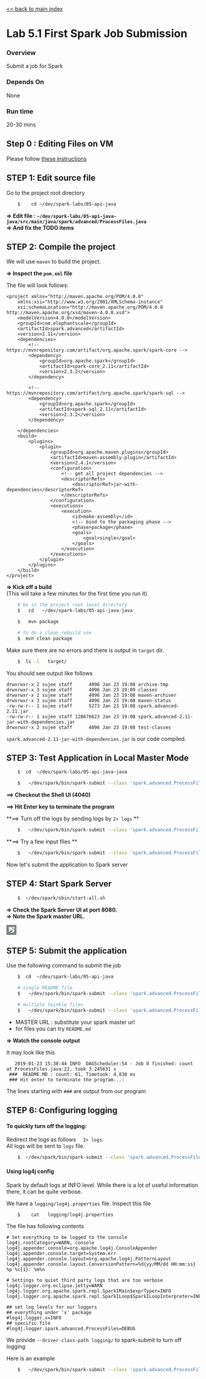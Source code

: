 <link rel='stylesheet' href='../assets/css/main.css'/>

[<< back to main index](../README.md)

Lab 5.1 First Spark Job Submission
==================================

### Overview
Submit a job for Spark

### Depends On
None

### Run time
20-30 mins


## Step 0 : Editing Files on VM
Please follow [these instructions](../edit-files.md)

## STEP 1: Edit source file

Go to the project root directory

```bash
    $    cd ~/dev/spark-labs/05-api-java
```


**=> Edit file : `~/dev/spark-labs/05-api-java-java/src/main/java/spark/advanced/ProcessFiles.java`**  
**=> And fix the TODO items**


## STEP 2: Compile the project

We will use `maven` to build the project.  

**=> Inspect the `pom.xml` file**

The file will look follows:

``````
<project xmlns="http://maven.apache.org/POM/4.0.0"
	xmlns:xsi="http://www.w3.org/2001/XMLSchema-instance"
	xsi:schemaLocation="http://maven.apache.org/POM/4.0.0 http://maven.apache.org/xsd/maven-4.0.0.xsd">
	<modelVersion>4.0.0</modelVersion>
	<groupId>com.elephantscale</groupId>
	<artifactId>spark.advanced</artifactId>
	<version>2.11</version>
	<dependencies>
		<!-- https://mvnrepository.com/artifact/org.apache.spark/spark-core -->
		<dependency>
			<groupId>org.apache.spark</groupId>
			<artifactId>spark-core_2.11</artifactId>
			<version>2.3.2</version>
		</dependency>

		<!-- https://mvnrepository.com/artifact/org.apache.spark/spark-sql -->
		<dependency>
			<groupId>org.apache.spark</groupId>
			<artifactId>spark-sql_2.11</artifactId>
			<version>2.3.2</version>
		</dependency>

	</dependencies>
	<build>
		<plugins>
			<plugin>
				<groupId>org.apache.maven.plugins</groupId>
				<artifactId>maven-assembly-plugin</artifactId>
				<version>2.4.1</version>
				<configuration>
					<!-- get all project dependencies -->
					<descriptorRefs>
						<descriptorRef>jar-with-dependencies</descriptorRef>
					</descriptorRefs>
				</configuration>
				<executions>
					<execution>
						<id>make-assembly</id>
						<!-- bind to the packaging phase -->
						<phase>package</phase>
						<goals>
							<goal>single</goal>
						</goals>
					</execution>
				</executions>
			</plugin>
		</plugins>
	</build>
</project>
````````

**=> Kick off a build**  
(This will take a few minutes for the first time you run it)

```bash
    # be in the project root level directory
    $   cd   ~/dev/spark-labs/05-api-java-java

    $   mvn package

    # to do a clean rebuild use
    $  mvn clean package
```

Make sure there are no errors and there is output in `target` dir.

```bash
    $  ls -l   target/
```

You should see output like follows

````console
drwxrwxr-x 2 sujee staff      4096 Jan 23 19:08 archive-tmp
drwxrwxr-x 3 sujee staff      4096 Jan 23 19:09 classes
drwxrwxr-x 2 sujee staff      4096 Jan 23 19:08 maven-archiver
drwxrwxr-x 3 sujee staff      4096 Jan 23 19:08 maven-status
-rw-rw-r-- 1 sujee staff      5273 Jan 23 19:08 spark.advanced-2.11.jar
-rw-rw-r-- 1 sujee staff 128676623 Jan 23 19:08 spark.advanced-2.11-jar-with-dependencies.jar
drwxrwxr-x 2 sujee staff      4096 Jan 23 19:08 test-classes
````
`spark.advanced-2.11-jar-with-dependencies.jar`  is our code compiled.


## STEP 3: Test Application in Local Master Mode

```bash
    $  cd  ~/dev/spark-labs/05-api-java-java

    $   ~/dev/spark/bin/spark-submit --class 'spark.advanced.ProcessFiles' --master local[*]  target/spark.advanced-2.11-jar-with-dependencies.jar    README.md
```

**==> Checkout the Shell UI (4040)**   

**==> Hit Enter key to terminate the program**

**==> Turn off the logs by sending logs by `2> logs` **   

```bash
    $   ~/dev/spark/bin/spark-submit --class 'spark.advanced.ProcessFiles' --master local[*]  target/spark.advanced-2.11-jar-with-dependencies.jar    README.md  2> logs
```

**==> Try a few input files **
```bash
    $   ~/dev/spark/bin/spark-submit --class 'spark.advanced.ProcessFiles' --master local[*]  target/spark.advanced-2.11-jar-with-dependencies.jar    /data/text/twinkle/*  2> logs
```


Now let's submit the application to Spark server

## STEP 4: Start Spark Server

```bash
    $  ~/dev/spark/sbin/start-all.sh
```

**=> Check the Spark Server UI at port 8080.**  
**=> Note the Spark master URL.**  

<img src="../assets/images/4.1b.png" style="border: 5px solid grey; max-width:100%;"/>


## STEP 5: Submit the application

Use the following command to submit the job

```bash
    $  cd  ~/dev/spark-labs/05-api-java

    # single README file
    $   ~/dev/spark/bin/spark-submit --class 'spark.advanced.ProcessFiles' --master MASTER_URL  target/spark.advanced-2.11-jar-with-dependencies.jar    README.md   2> logs

    # multiple twinkle files
    $   ~/dev/spark/bin/spark-submit --class 'spark.advanced.ProcessFiles' --master MASTER_URL  target/spark.advanced-2.11-jar-with-dependencies.jar    /data/text/twinkle/*  2> logs
```

* MASTER URL : substitute your spark master url
* for files you can try `README.md`

**=> Watch the console output**

It may look like this

```console
   2019-01-23 15:38:44 INFO  DAGScheduler:54 - Job 0 finished: count at ProcessFiles.java:22, took 3.245631 s
 ###  README.MD : count: 61, Timetook: 4,838 ms 
 ### Hit enter to terminate the program...:

```
The lines starting with `###` are output from our program


## STEP 6:  Configuring logging

#### To quickly turn off the logging:
Redirect the logs as follows `  2> logs`.   
All logs will be sent to `logs` file.  
```bash
    $  ~/dev/spark/bin/spark-submit --class 'spark.advanced.ProcessFiles' --master MASTER_URL  target/spark.advanced-2.11-jar-with-dependencies.jar    <files to process>    2>  logs
```

#### Using log4j config
Spark by default logs at INFO level.  While there is a lot of useful information there, it can be quite verbose.

We have a `logging/log4j.properties` file.  Inspect this file

```bash
    $    cat   logging/log4j.properties
```


The file has following contents

```
# Set everything to be logged to the console
log4j.rootCategory=WARN, console
log4j.appender.console=org.apache.log4j.ConsoleAppender
log4j.appender.console.target=System.err
log4j.appender.console.layout=org.apache.log4j.PatternLayout
log4j.appender.console.layout.ConversionPattern=%d{yy/MM/dd HH:mm:ss} %p %c{1}: %m%n

# Settings to quiet third party logs that are too verbose
log4j.logger.org.eclipse.jetty=WARN
log4j.logger.org.apache.spark.repl.SparkIMain$exprTyper=INFO
log4j.logger.org.apache.spark.repl.SparkILoop$SparkILoopInterpreter=INFO

## set log levels for our loggers
## everything under 'x' package
#log4j.logger.x=INFO
## specific file
#log4j.logger.spark.advanced.ProcessFiles=DEBUG
```



We provide `--driver-class-path logging/`  to spark-submit to turn off logging

Here is an example

```bash
    $   ~/dev/spark/bin/spark-submit --class 'spark.advanced.ProcessFiles' --master local[*]  --driver-class-path logging/  target/spark.advanced-2.11-jar-with-dependencies.jar    README.md
```
